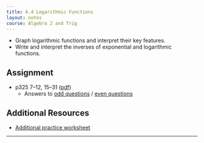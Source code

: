 ```yaml
---
title: 6.4 Logarithmic Functions
layout: notes
course: Algebra 2 and Trig
---
```


- Graph logarithmic functions and interpret their key features.
- Write and interpret the inverses of exponential and logarithmic functions.

## Assignment

- p325 7–12, 15–31 ([pdf](./pdf/alg2-practice-0604.pdf))
  - Answers to [odd questions](../misc/alg2-odd-answers.pdf) / [even questions](../misc/alg2-even-answers.pdf)

## Additional Resources

- [Additional practice worksheet](./pdf/alg2-add-practice-0604.pdf)

---
